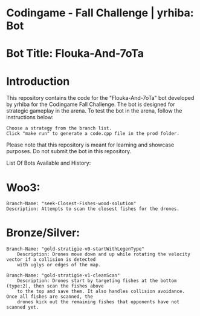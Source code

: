 # Codingame - Fall Challenge | yrhiba: Bot

# Bot Title: Flouka-And-7oTa

# Introduction

This repository contains the code for the "Flouka-And-7oTa" bot developed by yrhiba for the Codingame Fall Challenge. The bot is designed for strategic gameplay in the arena. To test the bot in the arena, follow the instructions below:

    Choose a strategy from the branch list.
    Click "make run" to generate a code.cpp file in the prod folder.

Please note that this repository is meant for learning and showcase purposes. Do not submit the bot in this repository.

List Of Bots Available and History:

# Woo3:

    Branch-Name: "seek-Closest-Fishes-wood-solution"
    Description: Attempts to scan the closest fishes for the drones.

# Bronze/Silver:

    Branch-Name: "gold-stratigie-v0-startWithLegenType"
        Description: Drones move down and up while rotating the velocity vector if a collision is detected
        with uglys or edges of the map.
        
    Branch-Name: "gold-stratigie-v1-cleanScan"
        Description: Drones start by targeting fishes at the bottom (type:2), then scan the fishes above 
        to the top and save them. It also handles collision avoidance. Once all fishes are scanned, the 
        drones kick out the remaining fishes that opponents have not scanned yet.
